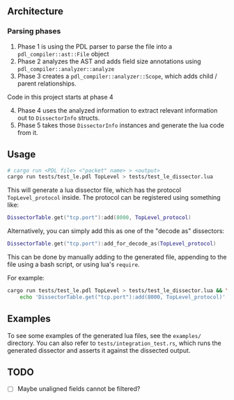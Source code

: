 ## Architecture

### Parsing phases
1. Phase 1 is using the PDL parser to parse the file into a `pdl_compiler::ast::File` object
2. Phase 2 analyzes the AST and adds field size annotations using `pdl_compiler::analyzer::analyze`
3. Phase 3 creates a `pdl_compiler::analyzer::Scope`, which adds child / parent relationships.

Code in this project starts at phase 4

4. Phase 4 uses the analyzed information to extract relevant information out to `DissectorInfo` structs.
5. Phase 5 takes those `DissectorInfo` instances and generate the lua code from it.

## Usage

```sh
# cargo run <PDL file> <"packet" name> > <output>
cargo run tests/test_le.pdl TopLevel > tests/test_le_dissector.lua
```

This will generate a lua dissector file, which has the protocol `TopLevel_protocol` inside. The
protocol can be registered using something like:

```lua
DissectorTable.get("tcp.port"):add(8000, TopLevel_protocol)
```

Alternatively, you can simply add this as one of the "decode as" dissectors:

```lua
DissectorTable.get("tcp.port"):add_for_decode_as(TopLevel_protocol)
```

This can be done by manually adding to the generated file, appending to the file using a bash
script, or using lua's `require`.

For example:

```sh
cargo run tests/test_le.pdl TopLevel > tests/test_le_dissector.lua && \
    echo 'DissectorTable.get("tcp.port"):add(8000, TopLevel_protocol)' >> tests/test_le_dissector.lua
```

## Examples

To see some examples of the generated lua files, see the `examples/` directory. You can also refer
to `tests/integration_test.rs`, which runs the generated dissector and asserts it against the
dissected output.

## TODO
- [ ] Maybe unaligned fields cannot be filtered?